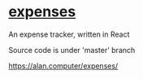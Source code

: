 # [expenses](https://alan.computer/expenses/)

An expense tracker, written in React

Source code is under 'master' branch

https://alan.computer/expenses/
